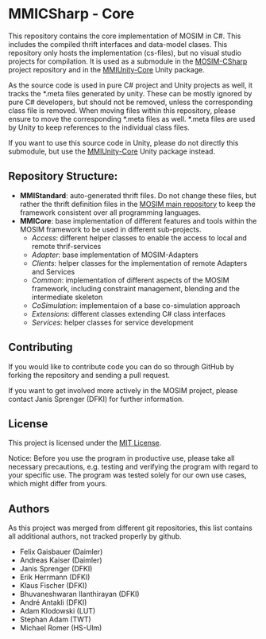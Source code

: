 
# MMICSharp - Core

This repository contains the core implementation of MOSIM in C#. This includes the compiled thrift interfaces and data-model clases. This repository only hosts the implementation (cs-files), but no visual studio projects for compilation. It is used as a submodule in the [MOSIM-CSharp](https://github.com/dfki-asr/MOSIM-CSharp) project repository and in the [MMIUnity-Core](https://github.com/dfki-asr/MMIUnity-Core) Unity package. 

As the source code is used in pure C# project and Unity projects as well, it tracks the *.meta files generated by unity. These can be mostly ignored by pure C# developers, but should not be removed, unless the corresponding class file is removed. When moving files within this repository, please ensure to move the corresponding *.meta files as well. *.meta files are used by Unity to keep references to the individual class files. 

If you want to use this source code in Unity, please do not directly this submodule, but use the [MMIUnity-Core](https://github.com/dfki-asr/MMIUnity-Core) Unity package instead. 

## Repository Structure:
- **MMIStandard**: auto-generated thrift files. Do not change these files, but rather the thrift definition files in the [MOSIM main repository](https://github.com/dfki-asr/MOSIM) to keep the framework consistent over all programming languages. 
- **MMICore**: base implementation of different features and tools within the MOSIM framework to be used in different sub-projects. 
    - _Access_: different helper classes to enable the access to local and remote thrif-services
	- _Adapter_: base implementation of MOSIM-Adapters
	- _Clients_: helper classes for the implementation of remote Adapters and Services
    - _Common_: implementation of different aspects of the MOSIM framework, including constraint management, blending and the intermediate skeleton
	- _CoSimulation_: implementaion of a base co-simulation approach
	- _Extensions_: different classes extending C# class interfaces
	- _Services_: helper classes for service development

## Contributing

If you would like to contribute code you can do so through GitHub by forking the repository and sending a pull request.

If you want to get involved more actively in the MOSIM project, please contact Janis Sprenger (DFKI) for further information.

## License

This project is licensed under the [MIT License](./LICENSE). 

Notice: Before you use the program in productive use, please take all necessary precautions, e.g. testing and verifying the program with regard to your specific use. The program was tested solely for our own use cases, which might differ from yours.

## Authors

As this project was merged from different git repositories, this list contains all additional authors, not tracked properly by github. 

- Felix Gaisbauer (Daimler)
- Andreas Kaiser (Daimler)
- Janis Sprenger (DFKI)
- Erik Herrmann (DFKI)
- Klaus Fischer (DFKI)
- Bhuvaneshwaran Ilanthirayan (DFKI)
- André Antakli (DFKI)
- Adam Klodowski (LUT)
- Stephan Adam (TWT)
- Michael Romer (HS-Ulm)
